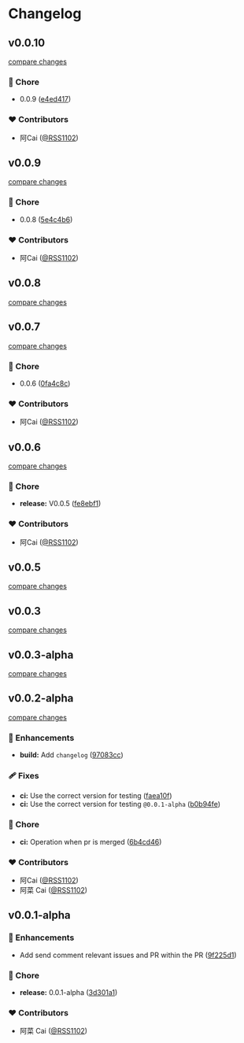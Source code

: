 # Changelog


## v0.0.10

[compare changes](https://github.com/vegetables-school/send-relevant-comment-action/compare/v0.0.9...v0.0.10)

### 🏡 Chore

- 0.0.9 ([e4ed417](https://github.com/vegetables-school/send-relevant-comment-action/commit/e4ed417))

### ❤️ Contributors

- 阿Cai ([@RSS1102](http://github.com/RSS1102))

## v0.0.9

[compare changes](https://github.com/vegetables-school/send-relevant-comment-action/compare/v0.0.8...v0.0.9)

### 🏡 Chore

- 0.0.8 ([5e4c4b6](https://github.com/vegetables-school/send-relevant-comment-action/commit/5e4c4b6))

### ❤️ Contributors

- 阿Cai ([@RSS1102](http://github.com/RSS1102))

## v0.0.8

[compare changes](https://github.com/vegetables-school/send-relevant-comment-action/compare/v0.0.7...v0.0.8)

## v0.0.7

[compare changes](https://github.com/vegetables-school/send-relevant-comment-action/compare/v0.0.6...v0.0.7)

### 🏡 Chore

- 0.0.6 ([0fa4c8c](https://github.com/vegetables-school/send-relevant-comment-action/commit/0fa4c8c))

### ❤️ Contributors

- 阿Cai ([@RSS1102](http://github.com/RSS1102))

## v0.0.6

[compare changes](https://github.com/vegetables-school/send-relevant-comment-action/compare/v0.0.5...v0.0.6)

### 🏡 Chore

- **release:** V0.0.5 ([fe8ebf1](https://github.com/vegetables-school/send-relevant-comment-action/commit/fe8ebf1))

### ❤️ Contributors

- 阿Cai ([@RSS1102](http://github.com/RSS1102))

## v0.0.5

[compare changes](https://github.com/vegetables-school/send-relevant-comment-action/compare/v0.0.4...v0.0.5)

## v0.0.3

[compare changes](https://github.com/vegetables-school/send-relevant-comment-action/compare/v0.0.3-alpha...v0.0.3)

## v0.0.3-alpha

[compare changes](https://github.com/vegetables-school/send-relevant-comment-action/compare/0.0.2-alpha...v0.0.3)

## v0.0.2-alpha

[compare changes](https://github.com/vegetables-school/send-relevant-comment-action/compare/0.0.1-alpha...v0.0.2)

### 🚀 Enhancements

- **build:** Add `changelog` ([97083cc](https://github.com/vegetables-school/send-relevant-comment-action/commit/97083cc))

### 🩹 Fixes

- **ci:** Use the correct version for testing ([faea10f](https://github.com/vegetables-school/send-relevant-comment-action/commit/faea10f))
- **ci:** Use the correct version for testing `@0.0.1-alpha` ([b0b94fe](https://github.com/vegetables-school/send-relevant-comment-action/commit/b0b94fe))

### 🏡 Chore

- **ci:** Operation when pr is merged ([6b4cd46](https://github.com/vegetables-school/send-relevant-comment-action/commit/6b4cd46))

### ❤️ Contributors

- 阿Cai ([@RSS1102](http://github.com/RSS1102))
- 阿菜 Cai ([@RSS1102](http://github.com/RSS1102))

## v0.0.1-alpha


### 🚀 Enhancements

- Add send comment relevant issues and PR within the PR ([9f225d1](https://github.com/vegetables-school/send-relevant-comment-action/commit/9f225d1))

### 🏡 Chore

- **release:** 0.0.1-alpha ([3d301a1](https://github.com/vegetables-school/send-relevant-comment-action/commit/3d301a1))

### ❤️ Contributors

- 阿菜 Cai ([@RSS1102](http://github.com/RSS1102))


